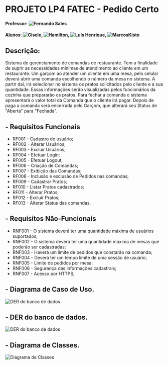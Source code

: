 # PROJETO LP4 FATEC - Pedido Certo
#### Professor: ![Fernando Sales](https://github.com/fsclaro)

#### Alunos: ![Gisele](https://github.com/giselen), ![Hamilton](https://github.com/camc21), ![Luís Henrique](https://github.com/luisborges06), ![MarcosKisto](https://github.com/marcoskisto)
## Descrição: 
Sistema de gerenciamento de comandas de restaurante. Tem a finalidade de suprir as necessidades mínimas de atendimento ao cliente em um restaurante.
Um garçom ao atender um cliente em uma mesa, pelo celular deverá abrir uma comanda escolhendo o número da mesa no sistema. A partir daí, irá selecionar no sistema os pratos solicitados pelo cliente e a sua quantidade. Essas informações serão visualizadas pelos funcionários da cozinha que prepararão os pratos. Para fechar a comanda o sistema apresentará o valor total da Comanda que o cliente irá pagar. Depois de paga a comanda será encerrada pelo Garçom, que alterará seu Status de "Aberta" para "Fechada".

## - Requisitos Funcionais
* RF001 - Cadastro do usuário;</br>
* RF002 - Alterar Usuários;</br>
* RF003 - Excluir Usuários;</br>
* RF004 - Efetuar Login;</br>
* RF005 - Efetuar Logout;</br>
* RF006 - Criação de Comandas;</br>
* RF007 - Exibição das Comandas;</br>
* RF008 - Inclusão e exclusão de Pedidos nas comandas;</br>
* RF009 - Cadastrar Pratos;</br>
* RF010 - Listar Pratos cadastrados;</br>
* RF011 - Alterar Pratos;</br>
* RF012 - Excluir Pratos;</br>
* RF013 - Alterar Status das comandas.

## - Requisitos Não-Funcionais
* RNF001 – O sistema deverá ter uma quantidade máxima de usuários suportados;</br>
* RNF002 - O sistema deverá ter uma quantidade máxima de mesas que poderão ser cadastradas;</br>
* RNF003 - Haverá um limite de pedidos que constarão na comanda;</br>
* RNF004 - Deverá ter um tempo limite de uma sessão de usuário;</br>
* RNF005 - Limite de pedidos por mesa;</br>
* RNF006 - Segurança das informações cadastrais;</br>
* RNF007 - Acesso por HTTPS;

## - Diagrama de Caso de Uso.
![DER do banco de dados](https://github.com/Marcoskisto/pedidoCerto-lab4-fatec/blob/master/CasoDeUso_PedidoCerto(Draw%20io).jpg)

## - DER do banco de dados.
![DER do banco de dados](https://github.com/Marcoskisto/pedidoCerto-lab4-fatec/blob/master/DER_PedidoCerto.jpg)

## - Diagrama de Classes.
![Diagrama de Classes](https://github.com/Marcoskisto/pedidoCerto-lab4-fatec/blob/master/ClassDiagram.jpg)
